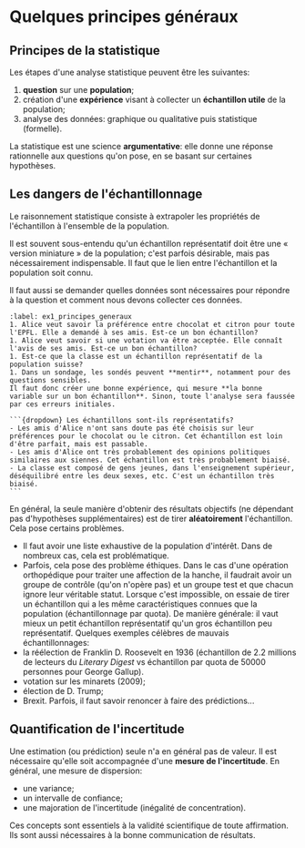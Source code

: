 # Quelques principes généraux

## Principes de la statistique

Les étapes d'une analyse statistique peuvent être les suivantes:
1. **question** sur une **population**;
1. création d'une **expérience** visant à collecter un **échantillon utile** de la population;
1. analyse des données: graphique ou qualitative puis statistique (formelle).

La statistique est une science **argumentative**: elle donne une réponse rationnelle aux questions qu'on pose, en se basant sur certaines hypothèses.

## Les dangers de l'échantillonnage

Le raisonnement statistique consiste à extrapoler les propriétés de l'échantillon à l'ensemble de la population.
    
Il est souvent sous-entendu qu'un échantillon représentatif doit être une « version miniature » de la population; c'est parfois désirable, mais pas nécessairement indispensable. Il faut que le lien entre l'échantillon et la population soit connu. 
    
Il faut aussi se demander quelles données sont nécessaires pour répondre à la question et comment nous devons collecter ces données.

````{prf:example}
:label: ex1_principes_generaux
1. Alice veut savoir la préférence entre chocolat et citron pour toute l'EPFL. Elle a demandé à ses amis. Est-ce un bon échantillon?
1. Alice veut savoir si une votation va être acceptée. Elle connaît l'avis de ses amis. Est-ce un bon échantillon?
1. Est-ce que la classe est un échantillon représentatif de la population suisse?
1. Dans un sondage, les sondés peuvent **mentir**, notamment pour des questions sensibles. 
Il faut donc créer une bonne expérience, qui mesure **la bonne variable sur un bon échantillon**. Sinon, toute l'analyse sera faussée par ces erreurs initiales.

```{dropdown} Les échantillons sont-ils représentatifs?
- Les amis d'Alice n'ont sans doute pas été choisis sur leur préférences pour le chocolat ou le citron. Cet échantillon est loin d'être parfait, mais est passable.
- Les amis d'Alice ont très probablement des opinions politiques similaires aux siennes. Cet échantillon est très probablement biaisé.
- La classe est composé de gens jeunes, dans l'enseignement supérieur, déséquilibré entre les deux sexes, etc. C'est un échantillon très biaisé.
```
````

En général, la seule manière d'obtenir des résultats objectifs (ne dépendant pas d'hypothèses supplémentaires) est de tirer **aléatoirement** l'échantillon. Cela pose certains problèmes.
- Il faut avoir une liste exhaustive de la population d'intérêt. Dans de nombreux cas, cela est problématique.
- Parfois, cela pose des problème éthiques. Dans le cas d'une opération orthopédique pour traiter une affection de la hanche, il faudrait avoir un groupe de contrôle (qu'on n'opère pas) et un groupe test et que chacun ignore leur véritable statut. 
Lorsque c'est impossible, on essaie de tirer un échantillon qui a les même caractéristiques connues que la population (échantillonnage par quota). De manière générale: il vaut mieux un petit échantillon représentatif qu'un gros échantillon peu représentatif. Quelques exemples célèbres de mauvais échantillonnages:
- la réélection de Franklin D. Roosevelt en 1936 (échantillon de 2.2 millions de lecteurs du *Literary Digest* vs échantillon par quota de 50000 personnes pour George Gallup). 
- votation sur les minarets (2009);
- élection de D. Trump;
- Brexit.
Parfois, il faut savoir renoncer à faire des prédictions...

## Quantification de l'incertitude

Une estimation (ou prédiction) seule n'a en général pas de valeur. Il est nécessaire qu'elle soit accompagnée d'une **mesure de l'incertitude**. En général, une mesure de dispersion: 
- une variance;
- un intervalle de confiance;
- une majoration de l'incertitude (inégalité de concentration).

Ces concepts sont essentiels à la validité scientifique de toute affirmation. Ils sont aussi nécessaires
à la bonne communication de résultats.
